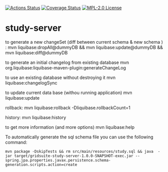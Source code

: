 [![Actions Status](https://github.com/gridsuite/study-server/workflows/CI/badge.svg)](https://github.com/gridsuite/study-server/actions)
[![Coverage Status](https://sonarcloud.io/api/project_badges/measure?project=org.gridsuite%3Astudy-server&metric=coverage)](https://sonarcloud.io/component_measures?id=org.gridsuite%3Astudy-server&metric=coverage)
[![MPL-2.0 License](https://img.shields.io/badge/license-MPL_2.0-blue.svg)](https://www.mozilla.org/en-US/MPL/2.0/)
# study-server

to generate a new changeSet (diff between current schema & new schema ) : 
mvn liquibase:dropAll@dummyDB && mvn liquibase:update@dummyDB && mvn liquibase:diff@dummyDB

to generate an initial changelog from existing database 
mvn org.liquibase:liquibase-maven-plugin:generateChangeLog

to use an existing  database without destroying it 
mvn liquibase:changelogSync


to update current data base (withou running application)
mvn liquibase:update


rollback:
mvn liquibase:rollback -Dliquibase.rollbackCount=1

history:
mvn liquibase:history

to get more information (and more options)
mvn liquibase:help

To automatically generate the sql schema file you can use the following command:

    mvn package -DskipTests && rm src/main/resources/study.sql && java  -jar target/gridsuite-study-server-1.0.0-SNAPSHOT-exec.jar --spring.jpa.properties.javax.persistence.schema-generation.scripts.action=create 
